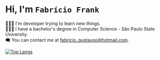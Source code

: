 # Hi, I'm ```Fabrício Frank```

🧑🏼‍💻 I'm developer trying to learn new things.  
👨🏻‍🎓 I have a bachelor's degree in Computer Science - São Paulo State University.  
🗨️ You can contact me at fabricio_gustavoo@hotmail.com.  

[![Top Langs](https://github-readme-stats.vercel.app/api/top-langs/?username=fabriciofrank&layout=compact)](https://github.com/fabriciofrank/github-readme-stats&theme=tokyonight)
